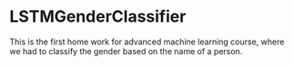 # LSTMGenderClassifier
This is the first home work for advanced machine learning course, where we had to classify the gender based on the name of a person.

